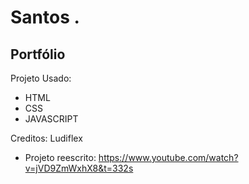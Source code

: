 # Santos .
## Portfólio

Projeto Usado:
- HTML
- CSS
- JAVASCRIPT

Creditos: Ludiflex
- Projeto reescrito: https://www.youtube.com/watch?v=jVD9ZmWxhX8&t=332s
